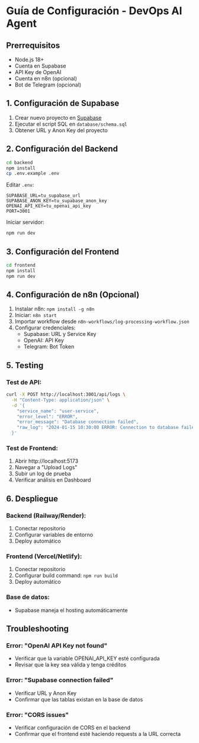 # Guía de Configuración - DevOps AI Agent

## Prerrequisitos

- Node.js 18+
- Cuenta en Supabase
- API Key de OpenAI
- Cuenta en n8n (opcional)
- Bot de Telegram (opcional)

## 1. Configuración de Supabase

1. Crear nuevo proyecto en [Supabase](https://supabase.com)
2. Ejecutar el script SQL en `database/schema.sql`
3. Obtener URL y Anon Key del proyecto

## 2. Configuración del Backend

```bash
cd backend
npm install
cp .env.example .env
```

Editar `.env`:
```
SUPABASE_URL=tu_supabase_url
SUPABASE_ANON_KEY=tu_supabase_anon_key
OPENAI_API_KEY=tu_openai_api_key
PORT=3001
```

Iniciar servidor:
```bash
npm run dev
```

## 3. Configuración del Frontend

```bash
cd frontend
npm install
npm run dev
```

## 4. Configuración de n8n (Opcional)

1. Instalar n8n: `npm install -g n8n`
2. Iniciar: `n8n start`
3. Importar workflow desde `n8n-workflows/log-processing-workflow.json`
4. Configurar credenciales:
   - Supabase: URL y Service Key
   - OpenAI: API Key
   - Telegram: Bot Token

## 5. Testing

### Test de API:
```bash
curl -X POST http://localhost:3001/api/logs \
  -H "Content-Type: application/json" \
  -d '{
    "service_name": "user-service",
    "error_level": "ERROR",
    "error_message": "Database connection failed",
    "raw_log": "2024-01-15 10:30:00 ERROR: Connection to database failed after 30s timeout"
  }'
```

### Test de Frontend:
1. Abrir http://localhost:5173
2. Navegar a "Upload Logs"
3. Subir un log de prueba
4. Verificar análisis en Dashboard

## 6. Despliegue

### Backend (Railway/Render):
1. Conectar repositorio
2. Configurar variables de entorno
3. Deploy automático

### Frontend (Vercel/Netlify):
1. Conectar repositorio
2. Configurar build command: `npm run build`
3. Deploy automático

### Base de datos:
- Supabase maneja el hosting automáticamente

## Troubleshooting

### Error: "OpenAI API Key not found"
- Verificar que la variable OPENAI_API_KEY esté configurada
- Revisar que la key sea válida y tenga créditos

### Error: "Supabase connection failed"
- Verificar URL y Anon Key
- Confirmar que las tablas existan en la base de datos

### Error: "CORS issues"
- Verificar configuración de CORS en el backend
- Confirmar que el frontend esté haciendo requests a la URL correcta